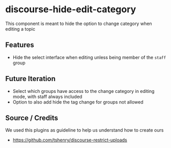 # discourse-hide-edit-category

This component is meant to hide the option to change category when editing a topic

## Features

- Hide the select interface when editing unless being member of the `staff` group

## Future Iteration

- Select which groups have access to the change category in editing mode, with staff always included
- Option to also add hide the tag change for groups not allowed

## Source / Credits

We used this plugins as guideline to help us understand how to create ours

- https://github.com/tshenry/discourse-restrict-uploads
